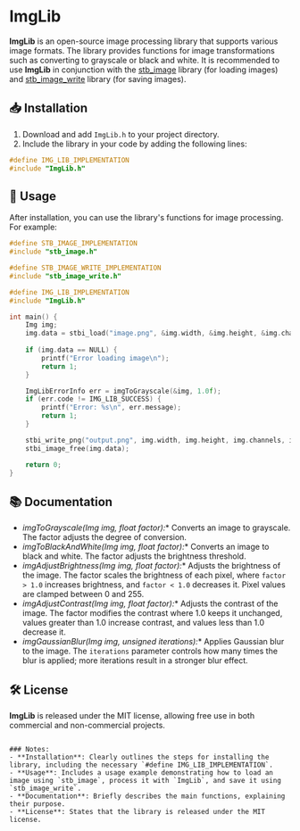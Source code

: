 # ImgLib

**ImgLib** is an open-source image processing library that supports various image formats. The library provides functions for image transformations such as converting to grayscale or black and white. It is recommended to use **ImgLib** in conjunction with the [stb_image](https://github.com/nothings/stb) library (for loading images) and [stb_image_write](https://github.com/nothings/stb) library (for saving images).

## 📥 Installation

1. Download and add `ImgLib.h` to your project directory.
2. Include the library in your code by adding the following lines:

```c
#define IMG_LIB_IMPLEMENTATION
#include "ImgLib.h"
```

## 🚀 Usage

After installation, you can use the library's functions for image processing. For example:

```c
#define STB_IMAGE_IMPLEMENTATION
#include "stb_image.h"

#define STB_IMAGE_WRITE_IMPLEMENTATION
#include "stb_image_write.h"

#define IMG_LIB_IMPLEMENTATION
#include "ImgLib.h"

int main() {
    Img img;
    img.data = stbi_load("image.png", &img.width, &img.height, &img.channels, 0);
    
    if (img.data == NULL) {
        printf("Error loading image\n");
        return 1;
    }

    ImgLibErrorInfo err = imgToGrayscale(&img, 1.0f);
    if (err.code != IMG_LIB_SUCCESS) {
        printf("Error: %s\n", err.message);
        return 1;
    }

    stbi_write_png("output.png", img.width, img.height, img.channels, img.data, img.width * img.channels);
    stbi_image_free(img.data);

    return 0;
}
```

## 📚 Documentation

- **imgToGrayscale(Img* img, float factor):** Converts an image to grayscale. The factor adjusts the degree of conversion.
- **imgToBlackAndWhite(Img* img, float factor):** Converts an image to black and white. The factor adjusts the brightness threshold.
- **imgAdjustBrightness(Img* img, float factor):** Adjusts the brightness of the image. The factor scales the brightness of each pixel, where `factor > 1.0` increases brightness, and `factor < 1.0` decreases it. Pixel values are clamped between 0 and 255.
- **imgAdjustContrast(Img* img, float factor):** Adjusts the contrast of the image. The factor modifies the contrast where 1.0 keeps it unchanged, values greater than 1.0 increase contrast, and values less than 1.0 decrease it.
- **imgGaussianBlur(Img* img, unsigned iterations):** Applies Gaussian blur to the image. The `iterations` parameter controls how many times the blur is applied; more iterations result in a stronger blur effect.

## 🛠 License

**ImgLib** is released under the MIT license, allowing free use in both commercial and non-commercial projects.

```

### Notes:
- **Installation**: Clearly outlines the steps for installing the library, including the necessary `#define IMG_LIB_IMPLEMENTATION`.
- **Usage**: Includes a usage example demonstrating how to load an image using `stb_image`, process it with `ImgLib`, and save it using `stb_image_write`.
- **Documentation**: Briefly describes the main functions, explaining their purpose.
- **License**: States that the library is released under the MIT license.
